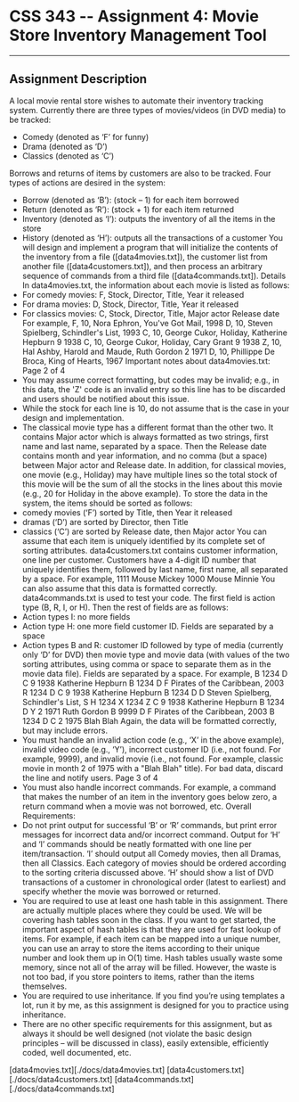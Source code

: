 CSS 343 -- Assignment 4: Movie Store Inventory Management Tool
===

---
Assignment Description
---

A local movie rental store wishes to automate their inventory tracking system. Currently there are
three types of movies/videos (in DVD media) to be tracked:

- Comedy (denoted as ‘F’ for funny)
- Drama (denoted as ‘D’)
- Classics (denoted as ‘C’)

Borrows and returns of items by customers are also to be tracked. Four types of actions are
desired in the system:

- Borrow (denoted as ‘B’): (stock – 1) for each item borrowed
- Return (denoted as ‘R’): (stock + 1) for each item returned
- Inventory (denoted as ‘I’): outputs the inventory of all the items in the store
- History (denoted as ‘H’): outputs all the transactions of a customer
You will design and implement a program that will initialize the contents of the inventory from a
file ([data4movies.txt]), the customer list from another file ([data4customers.txt]), and then
process an arbitrary sequence of commands from a third file ([data4commands.txt]).
Details
In data4movies.txt, the information about each movie is listed as follows:
- For comedy movies: F, Stock, Director, Title, Year it released
- For drama movies: D, Stock, Director, Title, Year it released
- For classics movies: C, Stock, Director, Title, Major actor Release date
For example,
F, 10, Nora Ephron, You've Got Mail, 1998
D, 10, Steven Spielberg, Schindler's List, 1993
C, 10, George Cukor, Holiday, Katherine Hepburn 9 1938
C, 10, George Cukor, Holiday, Cary Grant 9 1938
Z, 10, Hal Ashby, Harold and Maude, Ruth Gordon 2 1971
D, 10, Phillippe De Broca, King of Hearts, 1967
Important notes about data4movies.txt:
Page 2 of 4
- You may assume correct formatting, but codes may be invalid; e.g., in this data, the 'Z'
code is an invalid entry so this line has to be discarded and users should be notified about
this issue.
- While the stock for each line is 10, do not assume that is the case in your design and
implementation.
- The classical movie type has a different format than the other two. It contains Major
actor which is always formatted as two strings, first name and last name, separated by a
space. Then the Release date contains month and year information, and no comma (but a
space) between Major actor and Release date. In addition, for classical movies, one
movie (e.g., Holiday) may have multiple lines so the total stock of this movie will be the
sum of all the stocks in the lines about this movie (e.g., 20 for Holiday in the above
example).
To store the data in the system, the items should be sorted as follows:
- comedy movies (‘F’) sorted by Title, then Year it released
- dramas (‘D’) are sorted by Director, then Title
- classics (‘C’) are sorted by Release date, then Major actor
You can assume that each item is uniquely identified by its complete set of sorting attributes.
data4customers.txt contains customer information, one line per customer. Customers have a 4-digit ID number that uniquely identifies them, followed by last name, first name, all separated by
a space. For example,
1111 Mouse Mickey
1000 Mouse Minnie
You can also assume that this data is formatted correctly.
data4commands.txt is used to test your code. The first field is action type (B, R, I, or H). Then
the rest of fields are as follows:
- Action types I: no more fields
- Action type H: one more field customer ID. Fields are separated by a space
- Action types B and R: customer ID followed by type of media (currently only ‘D’ for
DVD) then movie type and movie data (with values of the two sorting attributes, using
comma or space to separate them as in the movie data file). Fields are separated by a
space.
For example,
B 1234 D C 9 1938 Katherine Hepburn
B 1234 D F Pirates of the Caribbean, 2003
R 1234 D C 9 1938 Katherine Hepburn
B 1234 D D Steven Spielberg, Schindler's List,
S
H 1234
X 1234 Z C 9 1938 Katherine Hepburn
B 1234 D Y 2 1971 Ruth Gordon
B 9999 D F Pirates of the Caribbean, 2003
B 1234 D C 2 1975 Blah Blah
Again, the data will be formatted correctly, but may include errors.
- You must handle an invalid action code (e.g., ‘X’ in the above example), invalid video
code (e.g., ‘Y’), incorrect customer ID (i.e., not found. For example, 9999), and invalid
movie (i.e., not found. For example, classic movie in month 2 of 1975 with a "Blah Blah"
title). For bad data, discard the line and notify users.
Page 3 of 4
- You must also handle incorrect commands. For example, a command that makes the
number of an item in the inventory goes below zero, a return command when a movie
was not borrowed, etc.
Overall Requirements:
- Do not print output for successful ‘B’ or ‘R’ commands, but print error messages for
incorrect data and/or incorrect command. Output for ‘H’ and ‘I’ commands should be
neatly formatted with one line per item/transaction. ‘I’ should output all Comedy movies,
then all Dramas, then all Classics. Each category of movies should be ordered according
to the sorting criteria discussed above. ‘H’ should show a list of DVD transactions of a
customer in chronological order (latest to earliest) and specify whether the movie was
borrowed or returned.
- You are required to use at least one hash table in this assignment. There are actually
multiple places where they could be used. We will be covering hash tables soon in the
class. If you want to get started, the important aspect of hash tables is that they are used
for fast lookup of items. For example, if each item can be mapped into a unique number,
you can use an array to store the items according to their unique number and look them
up in O(1) time. Hash tables usually waste some memory, since not all of the array will
be filled. However, the waste is not too bad, if you store pointers to items, rather than the
items themselves.
- You are required to use inheritance. If you find you’re using templates a lot, run it by me,
as this assignment is designed for you to practice using inheritance.
- There are no other specific requirements for this assignment, but as always it should be
well designed (not violate the basic design principles – will be discussed in class), easily
extensible, efficiently coded, well documented, etc.












[data4movies.txt][./docs/data4movies.txt]
[data4customers.txt][./docs/data4customers.txt]
[data4commands.txt][./docs/data4commands.txt]
